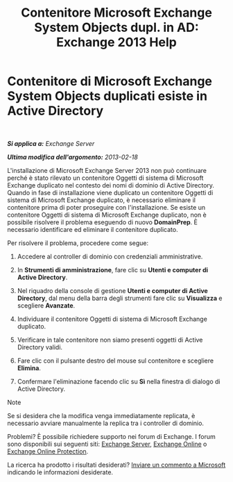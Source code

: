 ﻿---
title: 'Contenitore Microsoft Exchange System Objects dupl. in AD: Exchange 2013 Help'
TOCTitle: Contenitore di Microsoft Exchange System Objects duplicati esiste in Active Directory
ms:assetid: cd0f45ab-89de-4653-b50d-c1157c2329d5
ms:mtpsurl: https://technet.microsoft.com/it-it/library/ms.exch.setupreadiness.adiniterrorrule(v=EXCHG.150)
ms:contentKeyID: 50481725
ms.date: 05/22/2018
mtps_version: v=EXCHG.150
ms.translationtype: MT
---

# Contenitore di Microsoft Exchange System Objects duplicati esiste in Active Directory

 

_**Si applica a:** Exchange Server_

_**Ultima modifica dell'argomento:** 2013-02-18_

L'installazione di Microsoft Exchange Server 2013 non può continuare perché è stato rilevato un contenitore Oggetti di sistema di Microsoft Exchange duplicato nel contesto dei nomi di dominio di Active Directory. Quando in fase di installazione viene duplicato un contenitore Oggetti di sistema di Microsoft Exchange duplicato, è necessario eliminare il contenitore prima di poter proseguire con l'installazione. Se esiste un contenitore Oggetti di sistema di Microsoft Exchange duplicato, non è possibile risolvere il problema eseguendo di nuovo **DomainPrep**. È necessario identificare ed eliminare il contenitore duplicato.

Per risolvere il problema, procedere come segue:

1.  Accedere al controller di dominio con credenziali amministrative.

2.  In **Strumenti di amministrazione**, fare clic su **Utenti e computer di Active Directory**.

3.  Nel riquadro della console di gestione **Utenti e computer di Active Directory**, dal menu della barra degli strumenti fare clic su **Visualizza** e scegliere **Avanzate**.

4.  Individuare il contenitore Oggetti di sistema di Microsoft Exchange duplicato.

5.  Verificare in tale contenitore non siamo presenti oggetti di Active Directory validi.

6.  Fare clic con il pulsante destro del mouse sul contenitore e scegliere **Elimina**.

7.  Confermare l'eliminazione facendo clic su **Sì** nella finestra di dialogo di Active Directory.


> [!NOTE]
> Se si desidera che la modifica venga immediatamente replicata, è necessario avviare manualmente la replica tra i controller di dominio.



Problemi? È possibile richiedere supporto nei forum di Exchange. I forum sono disponibili sui seguenti siti: [Exchange Server](https://go.microsoft.com/fwlink/p/?linkid=60612), [Exchange Online](https://go.microsoft.com/fwlink/p/?linkid=267542) o [Exchange Online Protection](https://go.microsoft.com/fwlink/p/?linkid=285351).

La ricerca ha prodotto i risultati desiderati? [Inviare un commento a Microsoft](mailto:exsetuphelpfeedback@microsoft.com?subject=exchange%202013%20setup%20help%20feedback) indicando le informazioni desiderate.

